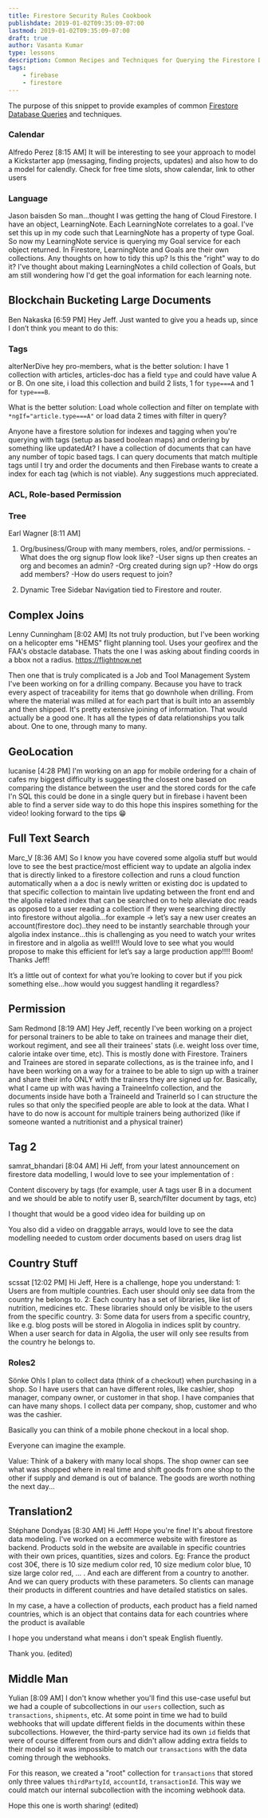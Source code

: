 ```yaml
---
title: Firestore Security Rules Cookbook
publishdate: 2019-01-02T09:35:09-07:00
lastmod: 2019-01-02T09:35:09-07:00
draft: true
author: Vasanta Kumar
type: lessons
description: Common Recipes and Techniques for Querying the Firestore Database
tags:
    - firebase
    - firestore
---
```



The purpose of this snippet to provide examples of common [Firestore Database Queries](https://firebase.google.com/docs/firestore/query-data/queries) and techniques. 


### Calendar
Alfredo Perez [8:15 AM]
It will be interesting to see your approach to model a Kickstarter app (messaging, finding projects, updates) and also how to do a  model for calendly. Check for free time slots, show calendar, link to other users


### Language



Jason baisden So man...thought I was getting the hang of Cloud Firestore. I have an object, LearningNote. Each LearningNote correlates to a goal. I've set this up in my code such that LearningNote has a property of type Goal. So now my LearningNote service is querying my Goal service for each object returned. In Firestore, LearningNote and Goals are their own collections. Any thoughts on how to tidy this up? Is this the "right" way to do it? I've thought about making LearningNotes a child collection of Goals, but am still wondering how I'd get the goal information for each learning note.

## Blockchain Bucketing Large Documents

Ben Nakaska [6:59 PM]
Hey Jeff.
Just wanted to give you a heads up, since I don’t think you meant to do this:


### Tags
alterNerDive hey pro-members, what is the better solution:
I have 1 collection with articles, articles-doc has a field `type` and could have value A or B.
On one site, i load this collection and build 2 lists, 1 for `type===A` and 1 for `type===B`.

What is the better solution:
Load whole collection and filter on template with `*ngIf="article.type===A"` or load data 2 times with filter in query?


Anyone have a firestore solution for indexes and tagging when you're querying with tags (setup as based boolean maps) and ordering by something like updatedAt?  I have a collection of documents that can have any number of topic based tags.  I can query documents that match multiple tags until I try and order the documents and then Firebase wants to create a index for each tag (which is not viable).  Any suggestions much appreciated.

### ACL, Role-based Permission
### Tree

Earl Wagner [8:11 AM]
1. Org/business/Group with many members, roles, and/or permissions. 
-What does the org signup flow look like?
 -User signs up then creates an org and becomes an admin?
 -Org created during sign up?
-How do orgs add members?
-How do users request to join?

2. Dynamic Tree Sidebar Navigation tied to Firestore and router.

## Complex Joins
Lenny Cunningham [8:02 AM]
Its not truly production, but I've been working on a helicopter ems "HEMS" flight planning tool. Uses your geofirex and the FAA's obstacle database. Thats the one I was asking about finding coords in a bbox not a radius.   https://flightnow.net

Then one that is truly complicated is a Job and Tool Management System I've been working on for a drilling company.  Because you have to track every aspect of traceability for items that go downhole when drilling.  From where the material was milled at for each part that is built into an assembly and then shipped.  It's pretty extensive joining of information. That would actually be a good one. It has all the types of data relationships you talk about.  One to one, through many to many.


## GeoLocation
lucanise [4:28 PM]
I'm working on an app for mobile ordering for a chain of cafes my biggest difficulty is suggesting the closest one based on comparing the distance between the user and the stored cords for the cafe
I'n SQL this could be done in a single query but in firebase i havent been able to find a server side way to do this
hope this inspires something for the video! looking forward to the tips :grin:


## Full Text Search
Marc_V [8:36 AM]
So I know you have covered some algolia stuff but would love to see the best practice/most efficient way to update an algolia index that is directly linked to a firestore collection and runs a cloud function automatically when a a doc is newly written or existing doc is updated to that specific collection to maintain live updating between the front end and the algolia related index that can be searched on to help alleviate doc reads as opposed to a user reading a collection if they were searching directly into firestore without algolia...for example -> let’s say a new user creates an account(firestore doc)..they need to be instantly searchable through your algolia index instance...this is challenging as you need to watch your writes in firestore and in algolia as well!!! Would love to see what you would propose to make this efficient for let’s say a large production app!!!! Boom! Thanks Jeff!

It’s a little out of context for what you’re looking to cover but if you pick something else...how would you suggest handling it regardless?


## Permission
Sam Redmond [8:19 AM]
Hey Jeff, recently I've been working on a project for personal trainers to be able to take on trainees and manage their diet, workout regiment, and see all their trainees' stats (i.e. weight loss over time, calorie intake over time, etc). This is mostly done with Firestore. Trainers and Trainees are stored in separate collections, as is the trainee info, and I have been working on a way for a trainee to be able to sign up with a trainer and share their info ONLY with the trainers they are signed up for. Basically, what I came up with was having a TraineeInfo collection, and the documents inside have both a TraineeId and TrainerId so I can structure the rules so that only the specified people are able to look at the data. What I have to do now is account for multiple trainers being authorized (like if someone wanted a nutritionist and a physical trainer)


## Tag 2

samrat_bhandari [8:04 AM]
Hi Jeff, from your latest announcement on firestore data modelling, I would love to see your implementation of :

Content discovery by tags (for example, user A tags user B in a document and we should be able to notify user B, search/filter document by tags, etc)

I thought that would be a good video idea for building up on

You also did a video on draggable arrays, would love to see the data modelling needed to custom order documents based on users drag list



## Country Stuff
scssat [12:02 PM]
Hi Jeff,
Here is a challenge, hope you understand:
1: Users are from multiple countries. Each user should only see data from the country he belongs to.
2: Each country has a set of libraries, like list of nutrition, medicines etc. These libraries should only be visible to the users from the specific country.
3: Some data for users from a specific country, like e.g. blog posts will be stored in Alogolia in indices split by country. When a user search for data in Algolia, the user will only see results from the country he belongs to.

### Roles2

Sönke Ohls
I plan to collect data (think of a checkout) when purchasing in a shop. So I have users that can have different roles, like cashier, shop manager, company owner, or customer in that shop. I have companies that can have many shops. I collect data per company, shop, customer and who was the cashier.

Basically you can think of a mobile phone checkout in a local shop.

Everyone can imagine the example.

Value: Think of a bakery with many local shops. The shop owner can see what was shopped where in real time and shift goods from one shop to the other if supply and demand is out of balance. The goods are worth nothing the next day...

## Translation2
Stéphane Dondyas [8:30 AM]
Hi Jeff! Hope you're fine!
It's about firestore data modeling. I've worked on a ecommerce website with firestore as backend. Products sold in the website are available in specific countries with their own prices, quantities, sizes and colors. Eg: France the product cost 30€, there is 10 size medium color red, 10 size medium color blue, 10 size large color red, ... .
And each are different from a country to another. And we can query products with these parameters. So clients can manage their products in different countries and have detailed statistics on sales.

In my case, a have a collection of products, each product has a field named countries, which is an object that contains data for each countries where the product is available


I hope you understand what means i don't speak English fluently.

Thank you. (edited) 


## Middle Man
Yulian [8:09 AM]
I don't know whether you'll find this use-case useful but we had a couple of subcollections in our `users` collection, such as `transactions`, `shipments`, etc. At some point in time we had to build webhooks that will update different fields in the documents within these subcollections. However, the third-party service had its own `id` fields that were of course different from ours and didn't allow adding extra fields to their model so it was impossible to match our `transactions` with the data coming through the webhooks.

For this reason, we created a "root" collection for `transactions` that stored only three values `thirdPartyId`, `accountId`, `transactionId`. This way we could match our internal subcollection with the incoming webhook data.

Hope this one is worth sharing! (edited) 